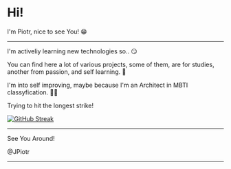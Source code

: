 # Hi!
I'm Piotr, nice to see You! 😁
***
I'm activeliy learning new technologies so.. 😏</br>

You can find here a lot of various projects, some of them, are for studies, another from passion, and self learning. 🤯</br>

I'm into self improving, maybe because I'm an Architect in MBTI classyfication. 👨‍💼 </br>

Trying to hit the longest strike! 

[![GitHub Streak](https://streak-stats.demolab.com?user=JPiotr&theme=dark&border_radius=50&locale=en)](https://git.io/streak-stats)

***
See You Around!

@JPiotr


***

